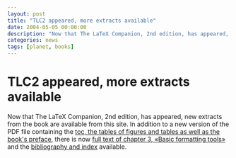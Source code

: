 ```yaml
---
layout: post
title: "TLC2 appeared, more extracts available"
date: 2004-05-05 00:00:00
description: "Now that The LaTeX Companion, 2nd edition, has appeared, new extracts from the book are available from this site."
categories: news
tags: [planet, books]
---
```


# TLC2 appeared, more extracts available

Now that The LaTeX Companion, 2nd edition, has appeared, new extracts from the book are available from this site.
In addition to a new version of the PDF file containing the
<a href="{{site.baseurl}}/help/books/bookpart_tlc2-ch0.pdf" target="_blank" onclick="vgwPixelCall('7d58e1729e9e4cf0946c2d9db00fbe60');">toc, the tables of figures and tables as well as the book's preface</a>,
there is now
<a href="{{site.baseurl}}/help/books/bookpart_tlc2-ch3.pdf" target="_blank" onclick="vgwPixelCall('400c4c45851a48f6afdb9db1d7fc0ff7');">full text of chapter 3, «Basic formatting tools»</a>
and the
<a href="{{site.baseurl}}/help/books/bookpart_tlc2-ap4.pdf" target="_blank" onclick="vgwPixelCall('400c4c45851a48f6afdb9db1d7fc0ff7');">bibliography and index</a> available. 
